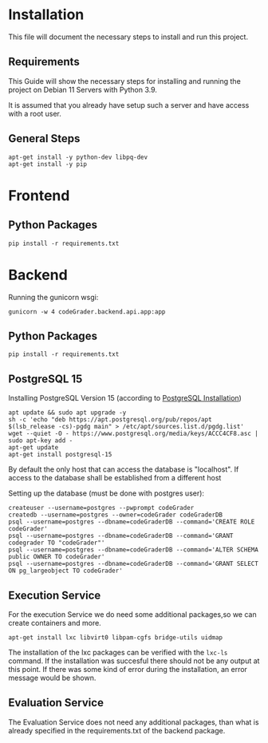 # Installation 
This file will document the necessary steps to install and run this project. 

## Requirements
This Guide will show the necessary steps for installing and running the project on Debian 11 Servers with Python 3.9. 

It is assumed that you already have setup such a server and have access with a root user. 

## General Steps
```
apt-get install -y python-dev libpq-dev
apt-get install -y pip
```

# Frontend
## Python Packages
```
pip install -r requirements.txt
```
# Backend
Running the gunicorn wsgi:
```
gunicorn -w 4 codeGrader.backend.api.app:app
```
## Python Packages
```
pip install -r requirements.txt
```

## PostgreSQL 15
Installing PostgreSQL Version 15 (according to [PostgreSQL Installation](https://www.postgresql.org/download/linux/debian/))
```
apt update && sudo apt upgrade -y
sh -c 'echo "deb https://apt.postgresql.org/pub/repos/apt $(lsb_release -cs)-pgdg main" > /etc/apt/sources.list.d/pgdg.list'
wget --quiet -O - https://www.postgresql.org/media/keys/ACCC4CF8.asc | sudo apt-key add -
apt-get update
apt-get install postgresql-15
```
By default the only host that can access the database is "localhost". If access to the database shall be established from a different host

Setting up the database (must be done with postgres user):
```
createuser --username=postgres --pwprompt codeGrader
createdb --username=postgres --owner=codeGrader codeGraderDB
psql --username=postgres --dbname=codeGraderDB --command='CREATE ROLE codeGrader'
psql --username=postgres --dbname=codeGraderDB --command='GRANT codegrader TO "codeGrader"'
psql --username=postgres --dbname=codeGraderDB --command='ALTER SCHEMA public OWNER TO codeGrader'
psql --username=postgres --dbname=codeGraderDB --command='GRANT SELECT ON pg_largeobject TO codeGrader'

```

## Execution Service
For the execution Service we do need some additional packages,so we can create containers and more. 
```
apt-get install lxc libvirt0 libpam-cgfs bridge-utils uidmap
```

The installation of the lxc packages can be verified with the <code>lxc-ls</code> command. If the installation was succesful there should not be any output at this point.
If there was some kind of error during the installation, an error message would be shown. 

## Evaluation Service
The Evaluation Service does not need any additional packages, than what is already specified in the requirements.txt of the backend package. 